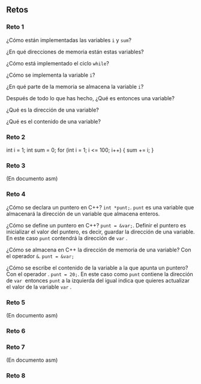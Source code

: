 ## Retos

### Reto 1

¿Cómo están implementadas las variables `i` y `sum`?



¿En qué direcciones de memoria están estas variables?



¿Cómo está implementado el ciclo `while`?



¿Cómo se implementa la variable `i`?



¿En qué parte de la memoria se almacena la variable `i`?



Después de todo lo que has hecho, ¿Qué es entonces una variable?



¿Qué es la dirección de una variable?



¿Qué es el contenido de una variable?


### Reto 2

int i = 1;
int sum = 0;
for (int i = 1; i <= 100; i++)
{
   sum += i;
}

### Reto 3 
 
(En documento asm)

### Reto 4

¿Cómo se declara un puntero en C++? `int *punt;`. `punt` es una variable que almacenará la dirección de un variable que almacena enteros.



¿Cómo se define un puntero en C++? `punt = &var;`. Definir el puntero es inicializar el valor del puntero, es decir, guardar la dirección de una variable. En este caso `punt` contendrá la dirección de `var` .



¿Cómo se almacena en C++ la dirección de memoria de una variable? Con el operador `&`. `punt = &var;`



¿Cómo se escribe el contenido de la variable a la que apunta un puntero? Con el operador . `punt = 20;`. En este caso como `punt` contiene la dirección de `var`  entonces `punt` a la izquierda del igual indica que quieres actualizar el valor de la variable `var` .
 


### Reto 5

(En documento asm)

### Reto 6



### Reto 7

(En documento asm)

### Reto 8


